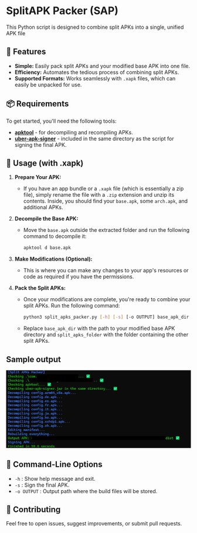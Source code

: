 # SplitAPK Packer (SAP)

This Python script is designed to combine split APKs into a single, unified APK file

## 🚀 Features
- **Simple:** Easily pack split APKs and your modified base APK into one file.
- **Efficiency:** Automates the tedious process of combining split APKs.
- **Supported Formats:** Works seamlessly with `.xapk` files, which can easily be unpacked for use.

## 📦 Requirements
To get started, you'll need the following tools:
- [**apktool**](https://github.com/iBotPeaches/Apktool) - for decompiling and recompiling APKs.
- [**uber-apk-signer**](https://github.com/patrickfav/uber-apk-signer) - included in the same directory as the script for signing the final APK.

## 📜 Usage (with .xapk)
1. **Prepare Your APK:**
   - If you have an app bundle or a `.xapk` file (which is essentially a zip file), simply rename the file with a `.zip` extension and unzip its contents. Inside, you should find your `base.apk`, some `arch.apk`, and additional APKs.

2. **Decompile the Base APK:**
   - Move the `base.apk` outside the extracted folder and run the following command to decompile it:
     ```bash
     apktool d base.apk
     ```

3. **Make Modifications (Optional):**
   - This is where you can make any changes to your app's resources or code as required if you have the permissions.

4. **Pack the Split APKs:**
   - Once your modifications are complete, you're ready to combine your split APKs. Run the following command:
     ```bash
     python3 split_apks_packer.py [-h] [-s] [-o OUTPUT] base_apk_dir split_apks_folder
     ```
   - Replace `base_apk_dir` with the path to your modified base APK directory and `split_apks_folder` with the folder containing the other split APKs.


## Sample output
![Output Screenshot](./screenshots/output.png)

## 🔧 Command-Line Options
- `-h` : Show help message and exit.
- `-s` : Sign the final APK.
- `-o OUTPUT` : Output path where the build files will be stored.

## 🌟 Contributing
Feel free to open issues, suggest improvements, or submit pull requests.
